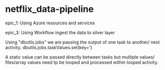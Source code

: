 # netflix_data-pipeline
epic_1:
Using Azure resources and services



epic_3:
Using Workflow ingest the data to silver layer


Using "dbutils.jobs" we are passing the output of one task to another/ next activity.
dbutils.jobs.taskValues.set(key=')


A static value can be passed directly between tasks but multiple values/ files/array values need tp be looped and processed within looped activity.

